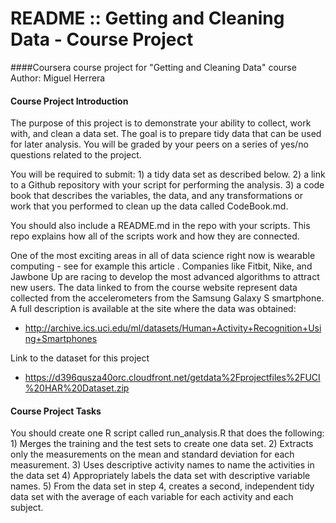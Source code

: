 # README :: Getting and Cleaning Data - Course Project
####Coursera course project for "Getting and Cleaning Data" course
Author: Miguel Herrera

#### Course Project Introduction
The purpose of this project is to demonstrate your ability to collect, work with, and clean a data set. The goal is to prepare tidy data that can be used for later analysis. You will be graded by your peers on a series of yes/no questions related to the project. 

You will be required to submit: 
	1) a tidy data set as described below.
	2) a link to a Github repository with your script for performing the analysis. 
	3) a code book that describes the variables, the data, and any transformations or work that you performed to clean up the data called CodeBook.md. 

You should also include a README.md in the repo with your scripts. This repo explains how all of the scripts work and how they are connected.  

One of the most exciting areas in all of data science right now is wearable computing - see for example this article . Companies like Fitbit, Nike, and Jawbone Up are racing to develop the most advanced algorithms to attract new users. The data linked to from the course website represent data collected from the accelerometers from the Samsung Galaxy S smartphone. A full description is available at the site where the data was obtained: 

 - http://archive.ics.uci.edu/ml/datasets/Human+Activity+Recognition+Using+Smartphones 

Link to the dataset for this project

 - https://d396qusza40orc.cloudfront.net/getdata%2Fprojectfiles%2FUCI%20HAR%20Dataset.zip 

#### Course Project Tasks
You should create one R script called run_analysis.R that does the following:
	1) Merges the training and the test sets to create one data set.
	2) Extracts only the measurements on the mean and standard deviation for each measurement. 
	3) Uses descriptive activity names to name the activities in the data set
	4) Appropriately labels the data set with descriptive variable names. 
	5) From the data set in step 4, creates a second, independent tidy data set with the average of each variable for each activity and each subject.
